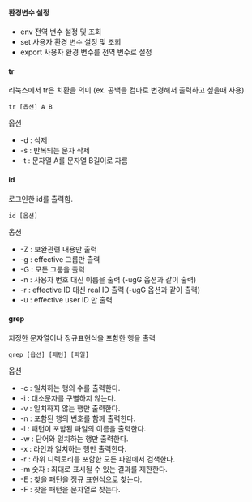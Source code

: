 #### 환경변수 설정

* env
 전역 변수 설정 및 조회
* set
 사용자 환경 변수 설정 및 조회
 *  export
 사용자 환경 변수를 전역 변수로 설정

#### tr

리눅스에서 tr은 치환을 의미 (ex. 공백을 컴마로 변경해서 출력하고 싶을때 사용)
```
tr [옵션] A B
```
옵션

* -d : 삭제
* -s : 반복되는 문자 삭제
* -t : 문자열 A를 문자열 B길이로 자름

#### id

로그인한 id를 출력함.
```
id [옵션]
```

옵션
* -Z : 보완관련 내용만 출력
* -g : effective 그룹만 출력
* -G : 모든 그룹을 출력
* -n : 사용자 번호 대신 이름을 출력 (-ugG 옵션과 같이 출력)
* -r : effective ID 대신 real ID 출력 (-ugG 옵션과 같이 출력)
* -u : effective user ID 만 출력

#### grep 

지정한 문자열이나 정규표현식을 포함한 행을 출력

```
grep [옵션] [패턴] [파일]
```

옵션

* -c : 일치하는 행의 수를 출력한다.
* -i : 대소문자를 구별하지 않는다.
* -v : 일치하지 않는 행만 출력한다.
* -n : 포함된 행의 번호를 함께 출력한다.
* -l : 패턴이 포함된 파일의 이름을 출력한다.
* -w : 단어와 일치하는 행만 출력한다.
* -x : 라인과 일치하는 행만 출력한다.
* -r : 하위 디렉토리를 포함한 모든 파일에서 검색한다.
* -m 숫자 : 최대로 표시될 수 있는 결과를 제한한다.
* -E : 찾을 패턴을 정규 표현식으로 찾는다.
* -F : 찾을 패턴을 문자열로 찾는다.
